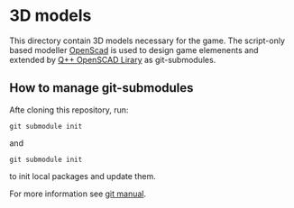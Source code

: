 # 3D models

This directory contain 3D models necessary for the game.
The script-only based modeller [OpenScad](https://openscad.org/index.html) is used to design game elemenents and extended by [Q++ OpenSCAD Lirary](https://github.com/kubikji2/qpp-openscad-library) as git-submodules.

## How to manage git-submodules

Afte cloning this repository, run:

```shell
git submodule init 
```

and

```shell
git submodule init 
```

to init local packages and update them.

For more information see [git manual](https://git-scm.com/book/en/v2/Git-Tools-Submodules).